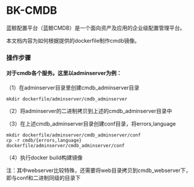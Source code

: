 # BK-CMDB

蓝鲸配置平台（蓝鲸CMDB）是一个面向资产及应用的企业级配置管理平台。

本文档内容为如何根据提供的dockerfile制作cmdb镜像。

### 操作步骤
#### 对于cmdb各个服务。这里以adminserver为例：
（1）在adminserver目录里创建cmdb_adminserver目录
```
mkdir dockerfile/adminserver/cmdb_adminserver
```
（2）将adminserver的二进制拷贝到上述的cmdb_adminserver目录中

（3）在上述cmdb_adminserver目录创建conf目录，将errors,language
```
mkdir dockerfile/adminserver/cmdb_adminserver/conf
cp -r cmdb/{errors,language} dockerfile/adminserver/cmdb_adminserver/conf
```

（4）执行docker build构建镜像

注：其中webserver比较特殊，还需要将web目录拷贝到cmdb_webserver下，即与conf和二进制同级的目录下

